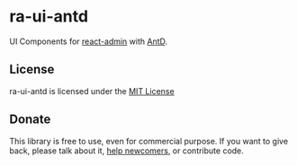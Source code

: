 # ra-ui-antd

UI Components for [react-admin](https://marmelab.com/react-admin/) with [AntD](https://ant.design/).

## License

ra-ui-antd is licensed under the [MIT License](https://github.com/marmelab/react-admin/blob/master/LICENSE.md)

## Donate

This library is free to use, even for commercial purpose. If you want to give back, please talk about it, [help newcomers](https://stackoverflow.com/questions/tagged/react-admin), or contribute code.

